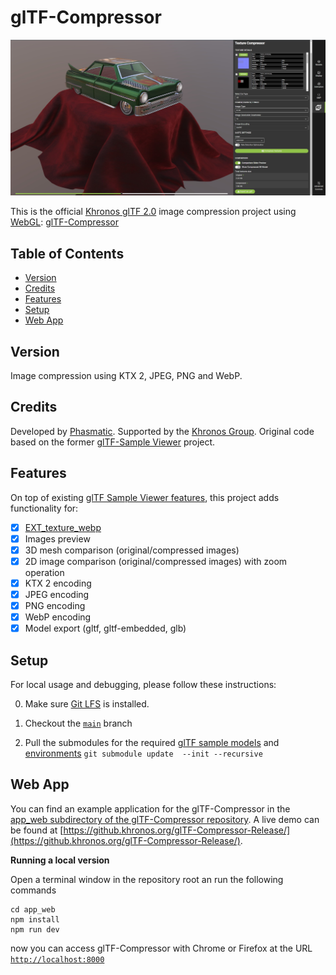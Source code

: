 glTF-Compressor
==============================

[![](assets/images/ToyCar.jpg)](https://phasmatic3d.github.io/glTF-Sample-Viewer-KTX-demo/)

This is the official [Khronos glTF 2.0](https://www.khronos.org/gltf/) image compression project using [WebGL](https://www.khronos.org/webgl/): [glTF-Compressor](https://github.khronos.org/glTF-Compressor-Release/)



Table of Contents
-----------------

- [Version](#version)
- [Credits](#credits)
- [Features](#features)
- [Setup](#setup)
- [Web App](#web-app)

Version
-------

Image compression using KTX 2, JPEG, PNG and WebP.

Credits
-------

Developed by [Phasmatic](https://www.phasmatic.com/). Supported by the [Khronos Group](https://www.khronos.org/).
Original code based on the former [glTF-Sample Viewer](https://github.com/KhronosGroup/glTF-Sample-Viewer) project. 

Features
--------
On top of existing [glTF Sample Viewer features](https://github.com/KhronosGroup/glTF-Sample-Viewer#features), this project adds functionality for:
- [x] [EXT_texture_webp](https://github.com/KhronosGroup/glTF/tree/main/extensions/2.0/Vendor/EXT_texture_webp)
- [x] Images preview
- [x] 3D mesh comparison (original/compressed images)
- [x] 2D image comparison (original/compressed images) with zoom operation
- [x] KTX 2 encoding
- [x] JPEG encoding
- [x] PNG encoding
- [x] WebP encoding
- [x] Model export (gltf, gltf-embedded, glb)

Setup
-----

For local usage and debugging, please follow these instructions:

0. Make sure [Git LFS](https://git-lfs.github.com) is installed.

1. Checkout the [`main`](../../tree/main) branch

2. Pull the submodules for the required [glTF sample models](https://github.com/KhronosGroup/glTF-Sample-Models) and [environments](https://github.com/KhronosGroup/glTF-Sample-Environments) `git submodule update  --init --recursive`

Web App
-------

You can find an example application for the glTF-Compressor in the [app_web subdirectory of the glTF-Compressor repository](app_web). A live demo can be found at [https://github.khronos.org/glTF-Compressor-Release/](https://github.khronos.org/glTF-Compressor-Release/).

**Running a local version**

Open a terminal window in the repository root an run the following commands
```
cd app_web
npm install 
npm run dev
```

now you can access glTF-Compressor with Chrome or Firefox at the URL [`http://localhost:8000`](http://localhost:8000)


